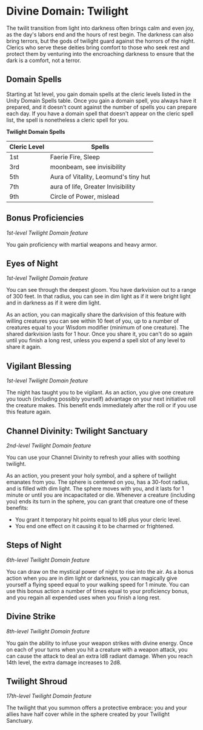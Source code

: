 # Divine Domain: Twilight
The twilit transition from light into darkness often brings calm and even joy, as the day's labors end and the hours of rest begin. The darkness can also bring terrors, but the gods of twilight guard against the horrors of the night. Clerics who serve these deities bring comfort to those who seek rest and protect them by venturing into the encroaching darkness to ensure that the dark is a comfort, not a terror.

## Domain Spells
Starting at 1st level, you gain domain spells at the cleric levels listed in the Unity Domain Spells table. Once you gain a domain spell, you always have it prepared, and it doesn't count against the number of spells you can prepare each day. If you have a domain spell that doesn't appear on the cleric spell list, the spell is nonetheless a cleric spell for you.

**Twilight Domain Spells**

Cleric Level |	Spells
------------ | -----
1st	| Faerie Fire, Sleep
3rd	| moonbeam, see invisibility
5th	| Aura of Vitality, Leomund's tiny hut
7th	| aura of life, Greater Invisibility
9th	| Circle of Power, mislead

## Bonus Proficiencies
*1st-level Twilight Domain feature*

You gain proficiency with martial weapons and heavy armor.

## Eyes of Night
*1st-level Twilight Domain feature*

You can see through the deepest gloom. You have darkvision out to a range of 300 feet. In that radius, you can see in dim light as if it were bright light and in darkness as if it were dim light.

As an action, you can magically share the darkvision of this feature with willing creatures you can see within 10 feet of you, up to a number of creatures equal to your Wisdom modifier (minimum of one creature). The shared darkvision lasts for 1 hour. Once you share it, you can't do so again until you finish a long rest, unless you expend a spell slot of any level to share it again. 

## Vigilant Blessing
*1st-level Twilight Domain feature*

The night has taught you to be vigilant. As an action, you give one creature you touch (including possibly yourself) advantage on your next initiative roll the creature makes. This benefit ends immediately after the roll or if you use this feature again.

## Channel Divinity: Twilight Sanctuary
*2nd-level Twilight Domain feature*

You can use your Channel Divinity to refresh your allies with soothing twilight.

As an action, you present your holy symbol, and a sphere of twilight emanates from you. The sphere is centered on you, has a 30-foot radius, and is filled with dim light. The sphere moves with you, and it lasts for 1 minute or until you are incapacitated or die. Whenever a creature (including you) ends its turn in the sphere, you can grant that creature one of these benefits:

* You grant it temporary hit points equal to ld6 plus your cleric level.
* You end one effect on it causing it to be charmed or frightened. 

## Steps of Night
*6th-level Twilight Domain feature*

You can draw on the mystical power of night to rise into the air. As a bonus action when you are in dim light or darkness, you can magically give yourself a flying speed equal to your walking speed for 1 minute. You can use this bonus action a number of times equal to your proficiency bonus, and you regain all expended uses when you finish a long rest.

## Divine Strike
*8th-level Twilight Domain feature*

You gain the ability to infuse your weapon strikes with divine energy. Once on each of your turns when you hit a creature with a weapon attack, you can cause the attack to deal an extra ld8 radiant damage. When you reach 14th level, the extra damage increases to 2d8.

## Twilight Shroud
*17th-level Twilight Domain feature*

The twilight that you summon offers a protective embrace: you and your allies have half cover while in the sphere created by your Twilight Sanctuary. 

